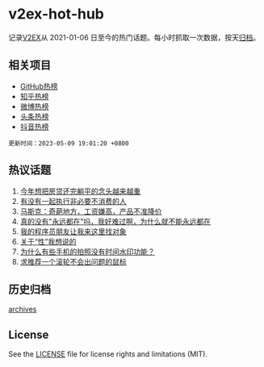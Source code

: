# v2ex-hot-hub

 记录[V2EX](https://www.v2ex.com/)从 2021-01-06 日至今的热门话题。每小时抓取一次数据，按天[归档](archives)。
 
 ## 相关项目

- [GitHub热榜](https://github.com/it985/github-hot-hub)
- [知乎热榜](https://github.com/it985/zhihu-hot-hub)
- [微博热榜](https://github.com/it985/weibo-hot-hub)
- [头条热榜](https://github.com/it985/toutiao-hot-hub)
- [抖音热榜](https://github.com/it985/douyin-hot-hub)


 `更新时间：2023-05-09 19:01:20 +0800`

## 热议话题

1. [今年想把房贷还完躺平的念头越来越重](https://www.v2ex.com/t/938367)
1. [有没有一起执行非必要不消费的人](https://www.v2ex.com/t/938467)
1. [马斯克：奇葩地方，工资嫌高，产品不准降价](https://www.v2ex.com/t/938506)
1. [真的没有"永远都在"吗，我好难过啊，为什么就不能永远都在](https://www.v2ex.com/t/938493)
1. [我的程序员朋友让我来这里找对象](https://www.v2ex.com/t/938523)
1. [关于“性”我想说的](https://www.v2ex.com/t/938436)
1. [为什么有些手机的拍照没有时间水印功能？](https://www.v2ex.com/t/938413)
1. [求推荐一个滚轮不会出问题的鼠标](https://www.v2ex.com/t/938554)

## 历史归档

[archives](archives)

## License

See the [LICENSE](LICENSE) file for license rights and limitations (MIT).
